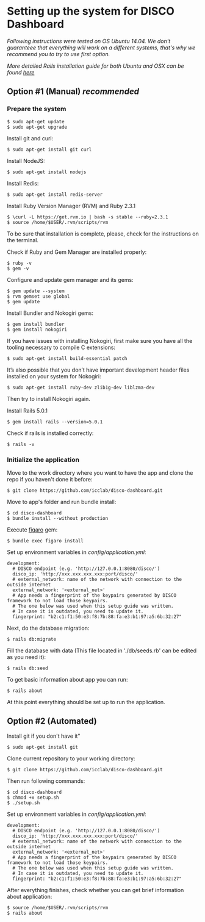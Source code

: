 # Setting up the system for DISCO Dashboard 

*Following instructions were tested on OS Ubuntu 14.04. We don't guaranteee that everything will work on a different systems, that's why we recommend you to try to use first option.*

*More detailed Rails installation guide for both Ubuntu and OSX can be found [here](http://railsapps.github.io/installing-rails.html)*

## Option #1 (Manual) *recommended*

### Prepare the system
```
$ sudo apt-get update
$ sudo apt-get upgrade
```

Install git and curl:
```
$ sudo apt-get install git curl
```

Install NodeJS:
```
$ sudo apt-get install nodejs
```

Install Redis:
```
$ sudo apt-get install redis-server
```

Install Ruby Version Manager (RVM) and Ruby 2.3.1
```
$ \curl -L https://get.rvm.io | bash -s stable --ruby=2.3.1
$ source /home/$USER/.rvm/scripts/rvm
```
To be sure that installation is complete, please, check for the instructions on the terminal.

Check if Ruby and Gem Manager are installed properly:
```
$ ruby -v
$ gem -v
```

Configure and update gem manager and its gems:
```
$ gem update --system
$ rvm gemset use global
$ gem update
```

Install Bundler and Nokogiri gems:
```
$ gem install bundler
$ gem install nokogiri
```

If you have issues with installing Nokogiri, first make sure you have all the tooling necessary to compile C extensions:
```
$ sudo apt-get install build-essential patch
```
It’s also possible that you don’t have important development header files installed on your system for Nokogiri:
```
$ sudo apt-get install ruby-dev zlib1g-dev liblzma-dev
```
Then try to install Nokogiri again.

Install Rails 5.0.1
```
$ gem install rails --version=5.0.1
```

Check if rails is installed correctly:
```
$ rails -v
```

### Initialize the application
Move to the work directory where you want to have the app and clone the repo if you haven't done it before: 
```
$ git clone https://github.com/icclab/disco-dashboard.git
```

Move to app's folder and run bundle install:
```
$ cd disco-dashboard
$ bundle install --without production
```

Execute [figaro](https://github.com/laserlemon/figaro) gem:
```
$ bundle exec figaro install
```

Set up environment variables in *config/application.yml*:
```
development:
  # DISCO endpoint (e.g. 'http://127.0.0.1:8080/disco/')
  disco_ip: 'http://xxx.xxx.xxx.xxx:port/disco/' 
  # external_network: name of the network with connection to the outside internet
  external_network: '<external_net>'
  # App needs a fingerprint of the keypairs generated by DISCO framework to not load those keypairs.
  # The one below was used when this setup guide was written. 
  # In case it is outdated, you need to update it.
  fingerprint: "b2:c1:f1:50:e3:f8:7b:88:fa:e3:b1:97:a5:6b:32:27"
```

Next, do the database migration:
```
$ rails db:migrate
```

Fill the database with data (This file located in './db/seeds.rb' can be edited as you need it):
```
$ rails db:seed
```

To get basic information about app you can run:
```
$ rails about
```

At this point everything should be set up to run the application.

## Option #2 (Automated)

Install git if you don't have it"
```
$ sudo apt-get install git
```

Clone current repository to your working directory:
```
$ git clone https://github.com/icclab/disco-dashboard.git
```

Then run following commands:
```
$ cd disco-dashboard
$ chmod +x setup.sh
$ ./setup.sh
```

Set up environment variables in *config/application.yml*:
```
development:
  # DISCO endpoint (e.g. 'http://127.0.0.1:8080/disco/')
  disco_ip: 'http://xxx.xxx.xxx.xxx:port/disco/' 
  # external_network: name of the network with connection to the outside internet
  external_network: '<external_net>'
  # App needs a fingerprint of the keypairs generated by DISCO framework to not load those keypairs.
  # The one below was used when this setup guide was written. 
  # In case it is outdated, you need to update it.
  fingerprint: "b2:c1:f1:50:e3:f8:7b:88:fa:e3:b1:97:a5:6b:32:27"
```

After everything finishes, check whether you can get brief information about application:
```
$ source /home/$USER/.rvm/scripts/rvm
$ rails about
```
